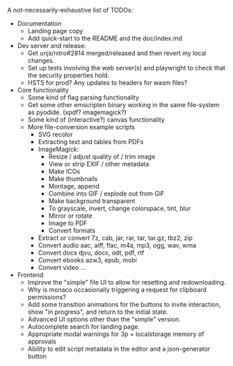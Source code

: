 A not-necessarily-exhaustive list of TODOs:
- Documentation
  - Landing page copy
  - Add quick-start to the README and the doc/index.md
- Dev server and release:
  - Get unjs/nitro#2814 merged/released and then revert my local changes.
  - Set up tests involving the web server(s) and playwright to check that the
    security properties hold.
  - HSTS for prod? Any updates to headers for wasm files?
- Core functionality
  - Some kind of flag parsing functionality
  - Get some other emscripten binary working in the same file-system as pyodide.
    (xpdf? imagemagick?)
  - Some kind of (interactive?) canvas functionality
  - More file-conversion example scripts
    - SVG recolor
    - Extracting text and tables from PDFs
    - ImageMagick:
      - Resize / adjust quality of / trim image
      - View or strip EXIF / other metadata
      - Make ICOs
      - Make thumbnails
      - Montage, append
      - Combine into GIF / explode out from GIF
      - Make background transparent
      - To grayscale, invert, change colorspace, tint, blur
      - Mirror or rotate
      - Image to PDF
      - Convert formats
    - Extract or convert 7z, cab, jar, rar, tar, tar.gz, tbz2, zip
    - Convert audio aac, aiff, flac, m4a, mp3, ogg, wav, wma
    - Convert docs djvu, docx, odt, pdf, rtf
    - Convert ebooks azw3, epub, mobi
    - Convert video ...
- Frontend
  - Improve the "simple" file UI to allow for resetting and redownloading.
  - Why is monaco occasionally triggering a request for clipboard permissions?
  - Add some transition animations for the buttons to invite interaction, show
    "in progress", and return to the initial state.
  - Advanced UI options other than the "simple" version.
  - Autocomplete search for landing page.
  - Appropriate modal warnings for 3p + localstorage memory of approvals
  - Ability to edit script metadata in the editor and a json-generator button
